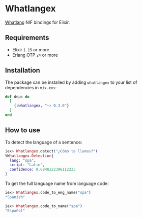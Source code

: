 # Whatlangex

[Whatlang](https://github.com/greyblake/whatlang-rs) NIF bindings for Elixir.

## Requirements

- Elixir `1.15` or more
- Erlang OTP `24` or more

## Installation

The package can be installed by adding `whatlangex` to your list of dependencies in `mix.exs`:

```elixir
def deps do
  [
    {:whatlangex, "~> 0.3.0"}
  ]
end
```

## How to use

To detect the language of a sentence:

```elixir
iex> Whatlangex.detect("¿Cómo te llamas?")
%Whatlangex.Detection{
  lang: "spa",
  script: "Latin",
  confidence: 0.6848222396112233
}
```

To get the full language name from language code:

```elixir
iex> Whatlangex.code_to_eng_name("spa")
"Spanish"

iex> Whatlangex.code_to_name("spa")
"Español"
```
